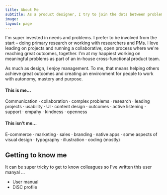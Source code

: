 ```yaml
---
title: About Me
subtitle: As a product designer, I try to join the dots between problems and outcomes, openly and collaboratively. As a manager, I do my best to support others and help them achieve great outcomes.
image: 
layout: page
---
```


I'm super invested in needs and problems. I prefer to be involved from the start – doing primary research or working with researchers and PMs. I love leading on projects and running a collaborative, open process where we're reaching great outcomes, together. I'm at my happiest working on meaningful problems as part of an in-house cross-functional product team.

As much as design, I enjoy management. To me, that means helping others achieve great outcomes and creating an environment for people to work with autonomy, mastery and purpose.

#### This is me...

Communication · collaboration · complex problems · research · leading projects · usability · UI · content design · outcomes · active listening · support · empahy · kindness · openness

#### This isn't me...
E-commerce · marketing · sales · branding · native apps · some aspects of visual design · typography · illustration · coding (mostly)

## Getting to know me

It can be super tricky to get to know colleagues so I've written this user manyal ... 
+ User manual
+ DiSC profile



